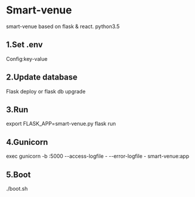 Smart-venue
======
smart-venue based on flask & react.
python3.5




1.Set .env
--------------------------------------------

Config:key-value

2.Update database
--------------------------------------------

Flask deploy 
or
flask db upgrade

3.Run
--------------------------------------------

export FLASK_APP=smart-venue.py
flask run

4.Gunicorn
--------------------------------------------

exec gunicorn -b :5000 --access-logfile - --error-logfile - smart-venue:app

5.Boot
--------------------------------------------

./boot.sh